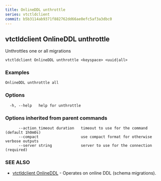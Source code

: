```yaml
---
title: OnlineDDL unthrottle
series: vtctldclient
commit: b5b3114ab9371f882762dd66ae0efc5af3a3dbc0
---
```

## vtctldclient OnlineDDL unthrottle

Unthrottles one or all migrations

```
vtctldclient OnlineDDL unthrottle <keyspace> <uuid|all>
```

### Examples

```
OnlineDDL unthrottle all
```

### Options

```
  -h, --help   help for unthrottle
```

### Options inherited from parent commands

```
      --action_timeout duration   timeout to use for the command (default 1h0m0s)
      --compact                   use compact format for otherwise verbose outputs
      --server string             server to use for the connection (required)
```

### SEE ALSO

* [vtctldclient OnlineDDL](../)	 - Operates on online DDL (schema migrations).

